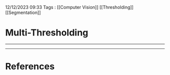 12/12/2023 09:33
Tags : [[Computer Vision]] [[Thresholding]] [[Segmentation]]

# Multi-Thresholding
---

---
# References